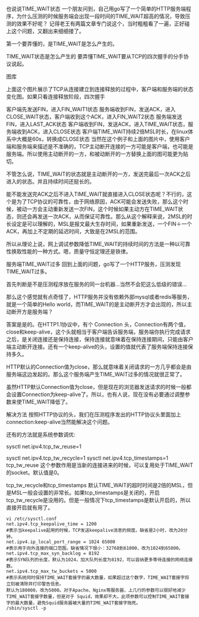 也说说TIME_WAIT状态
一个朋友问到，自己用go写了一个简单的HTTP服务端程序，为什么压测的时候服务端会出现一段时间的TIME_WAIT超高的情况，导致压测的效果不好呢？
记得老王有两篇文章专门说这个，当时粗粗看了一遍，正好碰上这个问题，又翻出来细细搂了。

第一个要弄懂的，是TIME_WAIT是怎么产生的。

TIME_WAIT状态是怎么产生的
要弄懂TIME_WAIT要从TCP的四次握手的分手协议说起。

图库

上面这个图片展示了TCP从连接建立到连接释放的过程中，客户端和服务端的状态变化图。如果只看连接释放阶段，四次握手

客户端先发送FIN，进入FIN_WAIT1状态
服务端收到FIN，发送ACK，进入CLOSE_WAIT状态，客户端收到这个ACK，进入FIN_WAIT2状态
服务端发送FIN，进入LAST_ACK状态
客户端收到FIN，发送ACK，进入TIME_WAIT状态，服务端收到ACK，进入CLOSE状态
客户端TIME_WAIT持续2倍MSL时长，在linux体系中大概是60s，转换成CLOSE状态
当然在这个例子和上面的图片中，使用客户端和服务端来描述是不准确的，TCP主动断开连接的一方可能是客户端，也可能是服务端。所以使用主动断开的一方，和被动断开的一方替换上面的图可能更为贴切。

不管怎么说，TIME_WAIT的状态就是主动断开的一方，发送完最后一次ACK之后进入的状态。并且持续时间还挺长的。

能不能发送完ACK之后不进入TIME_WAIT就直接进入CLOSE状态呢？不行的，这个是为了TCP协议的可靠性，由于网络原因，ACK可能会发送失败，那么这个时候，被动一方会主动重新发送一次FIN，这个时候如果主动方在TIME_WAIT状态，则还会再发送一次ACK，从而保证可靠性。那么从这个解释来说，2MSL的时长设定是可以理解的，MSL是报文最大生存时间，如果重新发送，一个FIN＋一个ACK，再加上不定期的延迟时间，大致是在2MSL的范围。

所以从理论上说，网上调试参数降低TIME_WAIT的持续时间的方法是一种以可靠性换取性能的一种方式。嗯，质量守恒定理还是铁律。

服务端TIME_WAIT过多
回到上面的问题，go写了一个HTTP服务，压测发现TIME_WAIT过多。

首先判断是不是压测程序放在服务的同一台机器...当然不会犯这么低级的错误...

那么这个感觉就有点奇怪了，HTTP服务并没有依赖外部mysql或者redis等服务，就是一个简单的Hello world，而TIME_WAIT的是主动断开方才会出现的，所以主动断开方是服务端？

答案是是的。在HTTP1.1协议中，有个 Connection 头，Connection有两个值，close和keep-alive，这个头就相当于客户端告诉服务端，服务端你执行完成请求之后，是关闭连接还是保持连接，保持连接就意味着在保持连接期间，只能由客户端主动断开连接。还有一个keep-alive的头，设置的值就代表了服务端保持连接保持多久。

HTTP默认的Connection值为close，那么就意味着关闭请求的一方几乎都会是由服务端这边发起的。那么这个服务端产生TIME_WAIT过多的情况就很正常了。

虽然HTTP默认Connection值为close，但是现在的浏览器发送请求的时候一般都会设置Connection为keep-alive了。所以，也有人说，现在没有必要通过调整参数来使TIME_WAIT降低了。

解决方法
按照HTTP协议的头，我们在压测程序发出的HTTP协议头里面加上connection:keep-alive当然能解决这个问题。

还有的方法就是系统参数调优:

sysctl net.ipv4.tcp_tw_reuse=1

sysctl net.ipv4.tcp_tw_recycle=1
sysctl net.ipv4.tcp_timestamps=1
tcp_tw_reuse
这个参数作用是当新的连接进来的时候，可以复用处于TIME_WAIT的socket。默认值是0。

tcp_tw_recycle和tcp_timestamps
默认TIME_WAIT的超时时间是2倍的MSL，但是MSL一般会设置的非常长。如果tcp_timestamps是关闭的，开启tcp_tw_recycle是没用的。但是一般情况下tcp_timestamps是默认开启的，所以直接开启就有用了。



```
vi /etc/sysctl.conf
net.ipv4.tcp_keepalive_time = 1200 
#表示当keepalive起用的时候，TCP发送keepalive消息的频度。缺省是2小时，改为20分钟。
net.ipv4.ip_local_port_range = 1024 65000 
#表示用于向外连接的端口范围。缺省情况下很小：32768到61000，改为1024到65000。
net.ipv4.tcp_max_syn_backlog = 8192 
#表示SYN队列的长度，默认为1024，加大队列长度为8192，可以容纳更多等待连接的网络连接数。
net.ipv4.tcp_max_tw_buckets = 5000 
#表示系统同时保持TIME_WAIT套接字的最大数量，如果超过这个数字，TIME_WAIT套接字将立刻被清除并打印警告信息。
默认为180000，改为5000。对于Apache、Nginx等服务器，上几行的参数可以很好地减少TIME_WAIT套接字数量，但是对于 Squid，效果却不大。此项参数可以控制TIME_WAIT套接字的最大数量，避免Squid服务器被大量的TIME_WAIT套接字拖死。
/sbin/sysctl -p 
```



